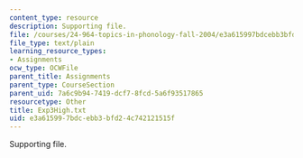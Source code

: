 ```yaml
---
content_type: resource
description: Supporting file.
file: /courses/24-964-topics-in-phonology-fall-2004/e3a615997bdcebb3bfd24c742121515f_Exp3High.txt
file_type: text/plain
learning_resource_types:
- Assignments
ocw_type: OCWFile
parent_title: Assignments
parent_type: CourseSection
parent_uid: 7a6c9b94-7419-dcf7-8fcd-5a6f93517865
resourcetype: Other
title: Exp3High.txt
uid: e3a61599-7bdc-ebb3-bfd2-4c742121515f
---
```

Supporting file.

